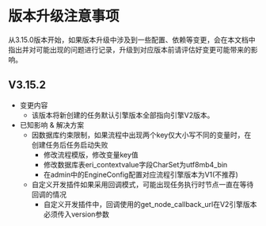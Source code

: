 
# 版本升级注意事项
从3.15.0版本开始，如果版本升级中涉及到一些配置、依赖等变更，会在本文档中指出并对可能出现的问题进行记录，升级到对应版本前请评估好变更可能带来的影响。

## V3.15.2
- 变更内容
  - 该版本将新创建的任务默认引擎版本全部指向引擎V2版本。
- 已知影响 & 解决方案
  - 因数据库约束限制，如果流程中出现两个key仅大小写不同的变量时，在创建任务后任务启动失败
    - 修改流程模版，修改变量key值
    - 修改数据库表eri_contextvalue字段CharSet为utf8mb4_bin
    - 在admin中的EngineConfig配置对应流程引擎版本为V1(不推荐)
  - 自定义开发插件如果采用回调模式，可能出现任务执行时节点一直在等待回调的情况
    - 自定义开发插件中，回调使用的get_node_callback_url在V2引擎版本必须传入version参数
